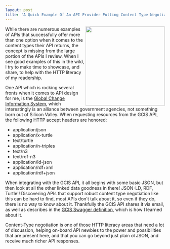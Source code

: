 ```yaml
---
layout: post
title: 'A Quick Example Of An API Provider Putting Content Type Negotiation To Work'
---
```

<p><img style="padding: 15p;" src="https://s3.amazonaws.com/kinlane-productions/bw-icons/bw-handshake.png" alt="" width="250" align="right" /></p>
<p>While there are numerous examples of APIs that successfully offer more than one option when it comes to the content types their API returns, the concept is missing from the large portion of the APIs I review. When I see good examples of this in the wild, I try to make time to showcase, and share, to help with the HTTP literacy of my readership.</p>
<p>One API which is rocking several fronts when it comes to API design for me, is the&nbsp;<a href="http://data.globalchange.gov/">Global Change Information System</a>, which interestingly is an alliance between government agencies, not something born out of Silicon Valley. When requesting resources from the GCIS API, the following HTTP accept headers are honored:</p>
<ul>
<li>application/json</li>
<li>application/x-turtle</li>
<li>text/turtle</li>
<li>application/n-triples</li>
<li>text/n3</li>
<li>text/rdf-n3</li>
<li>application/ld-json</li>
<li>application/rdf+xml</li>
<li>application/rdf+json</li>
</ul>
<p>When integrating with the GCIS API, it all begins with some&nbsp;basic JSON, but then look at all the other linked data goodness in there! JSON-LD, RDF, Turtle!! Discovering APIs that support robust content type negotiation like this can be hard to find, most APIs don't talk about it, so even if they do, there is no way to know about it. Thankfully the&nbsp;GCIS API shares it via email, as well as describes in the <a href="/admin/blog/view-source:http:/data.globalchange.gov/api_reference.json">GCIS Swagger definition</a>, which is how I learned about it.&nbsp;</p>
<p>Content-Type negotiation is one of those HTTP literacy areas that need a lot of discussion, helping on-board API newbies to the power and possibilities that are present here, and that you can go beyond just plain ol JSON, and receive much richer API responses.</p>